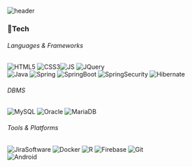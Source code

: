 ![header](https://capsule-render.vercel.app/api?type=waving&color=auto&height=300&section=header&text=Hi%20There!👋&fontSize=90)

### :muscle:Tech 
###### Languages & Frameworks
![HTML5](https://img.shields.io/badge/HTML5-E34F26?style=flat-square&logo=html5&logoColor=black) ![CSS3](https://img.shields.io/badge/CSS3-1572B6?style=flat-square&logo=css3&logoColor=black)![JS](https://img.shields.io/badge/JavaScript-F7DF1E?style=flat-square&logo=JavaScript&logoColor=black) ![JQuery](https://img.shields.io/badge/JQuery-0769AD?style=flat-square&logo=JQuery&logoColor=black)<br> 
![Java](https://img.shields.io/badge/Java-007396?style=flat-square&logo=Java&logoColor=black) ![Spring](https://img.shields.io/badge/Spring-6DB33F?style=flat-square&logo=Spring&logoColor=black) ![SpringBoot](https://img.shields.io/badge/SpringBoot-6DB33F?style=flat-square&logo=SpringBoot&logoColor=black) ![SpringSecurity](https://img.shields.io/badge/SpringSecurity-6DB33F?style=flat-square&logo=SpringSecurity&logoColor=black) ![Hibernate](https://img.shields.io/badge/Hibernate-59666C?style=flat-square&logo=Hibernate&logoColor=black) 

###### DBMS
![MySQL](https://img.shields.io/badge/MySQL-4479A1?style=flat-square&logo=MySQL&logoColor=black) ![Oracle](https://img.shields.io/badge/Oracle-F80000?style=flat-square&logo=Oracle&logoColor=black) ![MariaDB](https://img.shields.io/badge/MariaDB-003545?style=flat-square&logo=MariaDB&logoColor=black)

###### Tools & Platforms
![JiraSoftware](https://img.shields.io/badge/JiraSoftware-0052CC?style=flat-square&logo=JiraSoftware&logoColor=black) ![Docker](https://img.shields.io/badge/Docker-2496ED?style=flat-square&logo=Docker&logoColor=black) ![R](https://img.shields.io/badge/R-276DC3?style=flat-square&logo=R&logoColor=black) ![Firebase](https://img.shields.io/badge/Firebase-FFCA28?style=flat-square&logo=Firebase&logoColor=black) ![Git](https://img.shields.io/badge/Git-F05032?style=flat-square&logo=Git&logoColor=black)<br>
![Android](https://img.shields.io/badge/Android-3DDC84?style=flat-square&logo=Android&logoColor=black)
